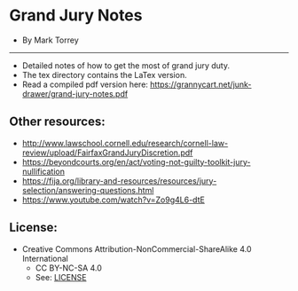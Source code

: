 
# Grand Jury Notes
* By Mark Torrey

--------------------------------------------------------------------------------
* Detailed notes of how to get the most of grand jury duty.
* The tex directory contains the LaTex version.
* Read a compiled pdf version here: https://grannycart.net/junk-drawer/grand-jury-notes.pdf

## Other resources:
* http://www.lawschool.cornell.edu/research/cornell-law-review/upload/FairfaxGrandJuryDiscretion.pdf
* https://beyondcourts.org/en/act/voting-not-guilty-toolkit-jury-nullification
* https://fija.org/library-and-resources/resources/jury-selection/answering-questions.html
* https://www.youtube.com/watch?v=Zo9g4L6-dtE

## License:
* Creative Commons Attribution-NonCommercial-ShareAlike 4.0 International
	* CC BY-NC-SA 4.0
	* See: [LICENSE](./LICENSE)


